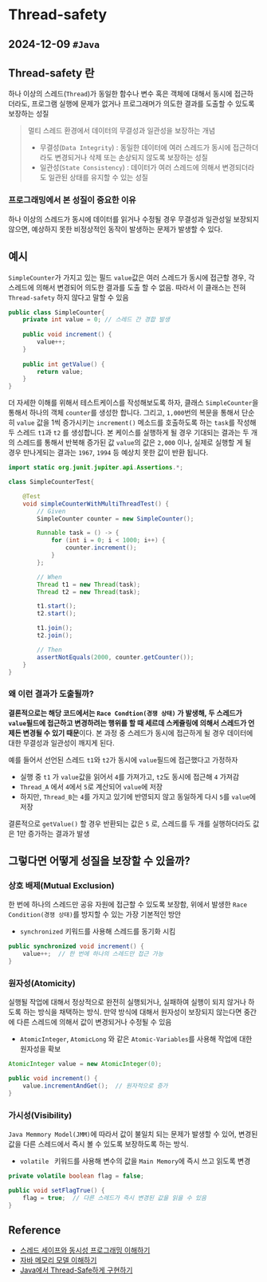 # Thread-safety
2024-12-09
`#Java`
---

## Thread-safety 란 
하나 이상의 스레드(`Thread`)가 동일한 함수나 변수 혹은 객체에 대해서 동시에 접근하더라도, 프로그램 실행에 문제가 없거나 프로그래머가 의도한 결과를 도출할 수 있도록 보장하는 성질 
> 멀티 스레드 환경에서 데이터의 무결성과 일관성을 보장하는 개념
> - 무결성(`Data Integrity`) : 동일한 데이터에 여러 스레드가 동시에 접근하더라도 변경되거나 삭제 또는 손상되지 않도록 보장하는 성질
> - 일관성(`State Consistency`) : 데이터가 여러 스레드에 의해서 변경되더라도 일관된 상태를 유지할 수 있는 성질  

### 프로그래밍에서 본 성질이 중요한 이유
하나 이상의 스레드가 동시에 데이터를 읽거나 수정될 경우 무결성과 일관성일 보장되지 않으면, 예상하지 못한 비정상적인 동작이 발생하는 문제가 발생할 수 있다.

## 예시
`SimpleCounter`가 가지고 있는 필드 `value`값은 여러 스레드가 동시에 접근할 경우, 각 스레드에 의해서 변경되어 의도한 결과를 도출 할 수 없음.
따라서 이 클래스는 전혀 `Thread-safety` 하지 않다고 말할 수 있음
```java
public class SimpleCounter{
    private int value = 0; // 스레드 간 경합 발생
    
    public void increment() {
        value++;
    }
    
    public int getValue() {
        return value;
    }
}
```
더 자세한 이해를 위해서 테스트케이스를 작성해보도록 하자, 클래스 `SimpleCounter`을 통해서 하나의 객체 `counter`를 생성한 합니다. 
그리고, `1,000`번의 복문을 통해서 단순히 `value` 값을 1씩 증가시키는 `increment()` 메소드를 호출하도록 하는 `task`를 작성해 두 스레드 `t1`과 `t2` 를 생성합니다.
본 케이스를 실행하게 될 경우 기대되는 결과는 두 개의 스레드를 통해서 반복해 증가된 값 `value`의 값은 `2,000` 이나, 실제로 실행할 게 될 경우 만나게되는 결과는 `1967`, `1994` 등 예상치 못한 값이 반환 됩니다.
```java
import static org.junit.jupiter.api.Assertions.*;

class SimpleCounterTest{

    @Test
    void simpleCounterWithMultiThreadTest() {
        // Given
        SimpleCounter counter = new SimpleCounter();

        Runnable task = () -> {
            for (int i = 0; i < 1000; i++) {
                counter.increment();
            }
        };

        // When
        Thread t1 = new Thread(task);
        Thread t2 = new Thread(task);

        t1.start();
        t2.start();

        t1.join();
        t2.join();

        // Then
        assertNotEquals(2000, counter.getCounter()); 
    }
}

```
### 왜 이런 결과가 도출될까?

**결론적으로는 해당 코드에서는 `Race Condtion(경쟁 상태)` 가 발생해, 두 스레드가 `value`필드에 접근하고 변경하려는 행위를 할 때 세르데 스케쥴링에 의해서 스레드가 언제든 변경될 수 있기 때문**이다.
본 과정 중 스레드가 동시에 접근하게 될 경우 데이터에 대한 무결성과 일관성이 깨지게 된다.

예를 들어서 선언된 스레드 `t1`와 `t2`가 동시에 `value`필드에 접근했다고 가정하자
- 실행 중 `t1` 가 `value`값을 읽어서 `4`를 가져가고, `t2`도 동시에 접근해 `4` 가져감
- `Thread_A` 에서 `4`에서 `5`로 계산되어 `value`에 저장
- 하지만, `Thread_B`는 `4`를 가지고 있기에 반영되지 않고 동일하게 다시 `5`를 `value`에 저장

결론적으로 `getValue()` 할 경우 반환되는 값은 `5` 로, 스레드를 두 개를 실행하더라도 값은 1만 증가하는 결과가 발생

## 그렇다면 어떻게 성질을 보장할 수 있을까?
### 상호 배제(Mutual Exclusion)
한 번에 하나의 스레드만 공유 자원에 접근할 수 있도록 보장함, 위에서 발생한 `Race Condition(경쟁 상태)`를 방지할 수 있는 가장 기본적인 방안
- `synchronized` 키워드를 사용해 스레드를 동기화 시킴

```java
public synchronized void increment() {
    value++;  // 한 번에 하나의 스레드만 접근 가능
}
```

### 원자성(Atomicity)
실행될 작업에 대해서 정상적으로 완전히 실행되거나, 실패하여 실행이 되지 않거나 하도록 하는 방식을 채택하는 방식. 만약 방식에 대해서 원자성이 보장되지 않는다면 중간에 다른 스레드에 의해서 값이 변경되거나 수정될 수 있음
- `AtomicInteger`, `AtomicLong` 와 같은 `Atomic-Variables`를 사용해 작업에 대한 원자성을 확보

```java
AtomicInteger value = new AtomicInteger(0);

public void increment() {
    value.incrementAndGet();  // 원자적으로 증가
}
```

### 가시성(Visibility)
`Java Memmory Model(JMM)`에 따라서 값이 불일치 되는 문제가 발생할 수 있어, 변경된 값을 다른 스레드에서 즉시 볼 수 있도록 보장하도록 하는 방식.  
- `volatile ` 키워드를 사용해 변수의 값을 `Main Memory`에 즉시 쓰고 읽도록 변경
```java
private volatile boolean flag = false;

public void setFlagTrue() {
    flag = true;  // 다른 스레드가 즉시 변경된 값을 읽을 수 있음
}
```

## Reference
- [스레드 세이프와 동시성 프로그래밍 이해하기](https://f-lab.kr/insight/understanding-thread-safety-and-concurrency-programming)
- [자바 메모리 모델 이해하기](https://f-lab.kr/insight/understanding-java-memory-model)
- [Java에서 Thread-Safe하게 구현하기](https://velog.io/@mangoo/java-thread-safety)